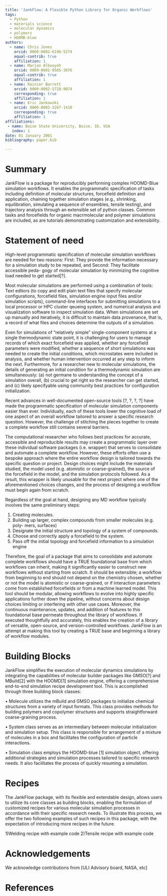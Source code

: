 ```yaml
---
title: 'JankFlow: A Flexible Python Library for Organic Workflows'
tags:
  - Python
  - materials science
  - molecular dynamics
  - polymers
  - HOOMD-blue
authors:
  - name: Chris Jones
    orcid: 0000-0002-6196-5274
    equal-contrib: true
    affiliation: 1
  - name: Marjan Albooyeh
    orcid: 0009-0001-9565-3076
    equal-contrib: true
    affiliation: 1
  - name: Rainier Barrett
    orcid: 0000-0002-5728-9074
    corresponding: true
    affiliation: 1
  - name: Eric Jankowski
    orcid: 0000-0002-3267-1410
    corresponding: true 
    affiliation: 1
affiliations:
 - name: Boise State University, Boise, ID, USA
   index: 1
date: 01 January 2001
bibliography: paper.bib

---
```

# Summary
JankFlow is a package for reproducibly performing complex HOOMD-Blue simulation workflows. It enables the programmatic specification of tasks including
definition of molecular structures, forcefield definition and application, chaining
together simulation stages (e.g., shrinking, equilibration, simulating a sequence
of ensembles, tensile testing), and trajectory analysis through an extensible set
of python classes. Common tasks and forcefields for organic macrmolecular and
polymer simulations are included, as are tutorials demonstrating customization
and extensibility.

# Statement of need

High-level programmatic specification of molecular simulation workflows are
needed for two reasons: First: They provide the information necessary for a
simulation study to be repeated, and Second: They facilitate accessible peda-
gogy of molecular simulation by minimizing the cognitive load needed to get
started[?].

Most molecular simulations are performed using a combination of tools:
Text editors (to copy and edit plain text files that specify molecular 
configurations, forcefield files, simulation engine input files and/or simulation scripts),
command-line interfaces for submitting simulations to a local processor or HPC
cluster qeueing system, and numerical analysis and visualization software to 
inspect simulation data. When simulations are set up manually and iteratively,
it is difficult to maintain data provenance, that is, a record of what files and
choices determine the outputs of a simulation.

Even for simulations of “relatively simple” single-component systems at a
single thermodynamic state point, it is challenging for users to manage records
of which exact forcefield was applied, whether any forcefield parameters were
modified, whether a sequence of short simulations was needed to create the
initial conditions, which microstates were included in analysis, and whether
human intervention occurred at any step to inform the next. Furthermore, for
a researcher new to molecular simulations, the details of generating an initial
condition for a thermodynamic simulation are simultaneously: (a) not germane
to understanding the concept of a simulation overall, (b) crucial to get right so
the researcher can get started, and (c) likely specifyable using community best
practices for configuration initialization.

Recent advances in well-documented open-source tools [?, ?, ?, ?] have made
the programmatic specification of molecular simulation components easier than
ever. Individually, each of these tools lower the cognitive load of one aspect of
an overall workflow tailored to answer a specific research question. However,
the challenge of stitching the pieces together to create a complete workflow still
contains several barriers.

The computational researcher who follows best practices for accurate, 
accessible and reproducible results may create a programmatic layer over these
individual software packages (i.e. wrapper) that serves to consolidate and 
automate a complete workflow. However, these efforts often use a bespoke approach
where the entire workflow design is tailored towards the specific question or
project. Design choices might include the materials studied, the model used
(e.g. atomistic or coarse-grained), the source of the forcefield in the model, and
the simulation protocols followed. As a result, this wrapper is likely unusable
for the next project where one of the aforementioned choices changes, and the
process of designing a workflow must begin again from scratch.

Regardless of the goal at hand, designing any MD workflow typically involves
the same preliminary steps:
1. Creating molecules.
2. Building up larger, complex compounds from smaller molecules (e.g. poly-
mers, surfaces)
3. Designate the initial structure and topology of a system of compounds.
4. Choose and correctly apply a forcefield to the system.
5. Pass off the initial topology and forcefield information to a simulation
engine

Therefore, the goal of a package that aims to consolidate and automate 
complete workflows should have a TRUE foundational base from which workflows
can inherit, making it significantly easier to construct new workflows without
starting from scratch. It should be extensible; a workflow from beginning to
end should not depend on the chemistry chosen, whether or not the model is
atomistic or coarse-grained, or if interaction parameters come from established
forcefields or from a machine learned model. This tool should be modular,
allowing workflows to evolve into highly specific applications further down the
pipeline, without concerns about design choices limiting or interfering with other
use cases. Moreover, the continuous maintenance, updates, and addition of features to this foundational base permeate throughout the library of workflows.
If executed thoughtfully and accurately, this enables the creation of a library
of versatile, open-source, and version-controlled workflows. JankFlow is an 
attempt at making this tool by creating a TRUE base and beginning a library of
workflow modules.

[//]: # (1-2 sentnces about the popular simulation engines &#40;gromacs, lammps, hoomd,)

[//]: # (openmm&#41;. Gromacs and lammps have lots of cool features, but don’t have rich)

[//]: # (APIs, and involve text based input files which make it hard to be TRUE. Hoomd)

[//]: # (and openmm have robust APIs, but don’t have the same level of featureizaiton)

[//]: # (as lammps and gromacs. This package aims to add a layer of featureizaiton on)

[//]: # (top of hoomd.)


# Building Blocks
JankFlow simplifies the execution of molecular dynamics simulations by 
integrating the capabilities of molecular builder packages like GMSO[?] and MBuild[2]
with the HOOMD[1] simulation engine, offering a comprehensive end-to-end simulation recipe development tool.
This is accomplished through three building block classes:

• Molecule utilizes the mBuild and GMSO packages to initialize chemical
structures from a variety of input formats. This class provides methods
for building polymers and copolymer structures and supports straightforward 
coarse-graining process.

• System class serves as an intermediary between molecular initialization
and simulation setup. This class is responsible for arrangement of a mixture 
of molecules in a box and facilitates the configuration of particle
interactions.

• Simulation class employs the HOOMD-blue [1] simulation object, offering
additional strategies and simulation processes tailored to specific research
needs. It also facilitates the process of quickly resuming a simulation.


# Recipes
The JankFlow package, with its flexible and extendable design, allows users
to utilize its core classes as building blocks, enabling the formulation of 
customized recipes for various molecular simulation processes in accordance with
their specific research needs. To illustrate this process, we offer the two 
following examples of such recipes in this package, with the expectation of introducing
more recipes in the future.

1)Welding recipe with example code
2)Tensile recipe with example code

# Acknowledgements
We acknowledge contributions from [ULI Advisory board, NASA, etc]

# References